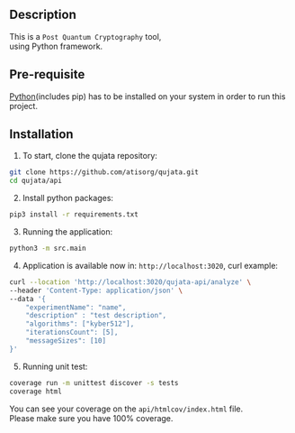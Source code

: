 ## Description
This is a `Post Quantum Cryptography` tool,
<br/>
using Python framework.


## Pre-requisite
[Python](#https://www.python.org/downloads)(includes pip) has to be installed on your system in order to run this project.

## Installation

1. To start, clone the qujata repository:
```bash
git clone https://github.com/atisorg/qujata.git
cd qujata/api
```
2. Install python packages:
```bash
pip3 install -r requirements.txt
```

3. Running the application:
```bash
python3 -m src.main
```

4. Application is available now in: `http://localhost:3020`, curl example:
```bash
curl --location 'http://localhost:3020/qujata-api/analyze' \
--header 'Content-Type: application/json' \
--data '{
    "experimentName": "name",
    "description" : "test description",
    "algorithms": ["kyber512"],
    "iterationsCount": [5],
    "messageSizes": [10]
}'
```

5. Running unit test:
```bash
coverage run -m unittest discover -s tests
coverage html
```
You can see your coverage on the `api/htmlcov/index.html` file. <br />
Please make sure you have 100% coverage.


